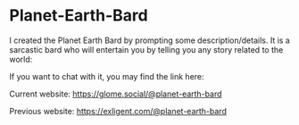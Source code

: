 # Planet-Earth-Bard
I created the Planet Earth Bard by prompting some description/details. It is a sarcastic bard who will entertain you by telling you any story related to the world: 

If you want to chat with it, you may find the link here:

Current website: https://glome.social/@planet-earth-bard

Previous website:  https://exligent.com/@planet-earth-bard
